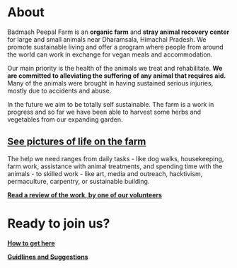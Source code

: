 [title]: # (ABOUT US)

About
==========
Badmash Peepal Farm is an **organic farm** and **stray animal recovery
center** for large and small animals near Dharamsala, Himachal Pradesh. We promote sustainable living and offer a program where people from around the world can work in exchange for vegan meals and accommodation.

Our main priority is the health of the animals we treat and rehabilitate. **We are committed to alleviating the suffering of any animal that requires aid.** Many of the animals were brought in having sustained serious injuries, mostly due to accidents and abuse.

In the future we aim to be totally self sustainable. The farm is a work in progress and so far we have been able to harvest some herbs and vegetables from our expanding garden.


 [See pictures of life on the farm](http://www.fb.com/groups/badmashpeepal/photos/ "Facebook group")
---------


The help we need ranges from daily tasks - like dog walks, housekeeping, farm work, assistance with animal treatments, and spending time with the animals - to skilled work - like art, media and outreach, hacktivism, permaculture, carpentry, or sustainable building. 


[**Read a review of the work, by one of our volunteers**](https://180daysofindia.wordpress.com/2015/09/22/badmash-peepal-farm/ "Lawrence blog")



Ready to join us?
===========

[**How to get here**](?directions "Directions")

[**Guidlines and Suggestions**](?rules "Rules")
